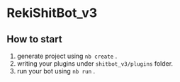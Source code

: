 # RekiShitBot_v3

## How to start

1. generate project using `nb create` .
2. writing your plugins under `shitbot_v3/plugins` folder.
3. run your bot using `nb run` .
